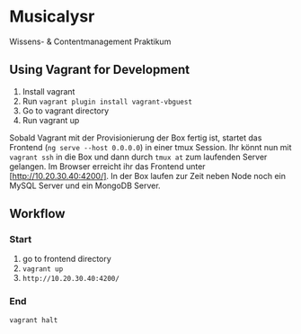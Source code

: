 # Musicalysr

Wissens- &amp; Contentmanagement Praktikum

## Using Vagrant for Development

1. Install vagrant
2. Run `vagrant plugin install vagrant-vbguest`
4. Go to vagrant directory 
5. Run vagrant up

Sobald Vagrant mit der Provisionierung der Box fertig ist, startet das Frontend (`ng serve --host 0.0.0.0`) in einer tmux Session.
Ihr könnt nun mit `vagrant ssh` in die Box und dann durch `tmux at` zum laufenden Server gelangen.
Im Browser erreicht ihr das Frontend unter [http://10.20.30.40:4200/].
In der Box laufen zur Zeit neben Node noch ein MySQL Server und ein MongoDB Server.

## Workflow

### Start

1. go to frontend directory
2. `vagrant up`
3. `http://10.20.30.40:4200/`

### End

`vagrant halt`
